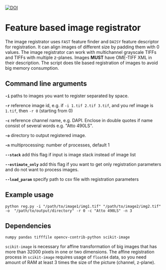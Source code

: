 [![DOI](https://zenodo.org/badge/405296414.svg)](https://zenodo.org/badge/latestdoi/405296414)
# Feature based image registrator

The image registrator uses `FAST` feature finder and `DAISY` feature descriptor for registration. 
It can align images of different size by padding them with 0 values. 
The image registrator can work with multichannel grayscale TIFFs and TIFFs with multiple z-planes. 
Images **MUST** have OME-TIFF XML in their description.
The script does tile based registration of images to avoid big memory consumption. 

## Command line arguments

**`-i`**    paths to images you want to register separated by space.

**`-r`**    reference image id, e.g. if `-i 1.tif 2.tif 3.tif`, and you ref image is `1.tif`, then `-r 0` (starting from 0)

**`-c`**    reference channel name, e.g. DAPI. Enclose in double quotes if name consist of several words e.g. "Atto 490LS".

**`-o`**    directory to output registered image.

**`-n`**    multiprocessing: number of processes, default 1

**`--stack`**  add this flag if input is image stack instead of image list

**`--estimate_only`**   add this flag if you want to get only registration parameters and do not want to process images.

**`--load_param`**  specify path to csv file with registration parameters


## Example usage

`python reg.py -i "/path/to/image1/img1.tif" "/path/to/image2/img2.tif" -o  "/path/to/output/directory" -r 0 -c "Atto 490LS" -n 3`

## Dependencies

`numpy pandas tifffile opencv-contrib-python scikit-image`

`scikit-image` is necessary for affine transformation of big images that has more than 32000 pixels in one or two dimensions. 
The affine registration process in `scikit-image` requires usage of `float64` data, so you need amount of RAM at least 3 times the size of the picture (channel, z-plane).